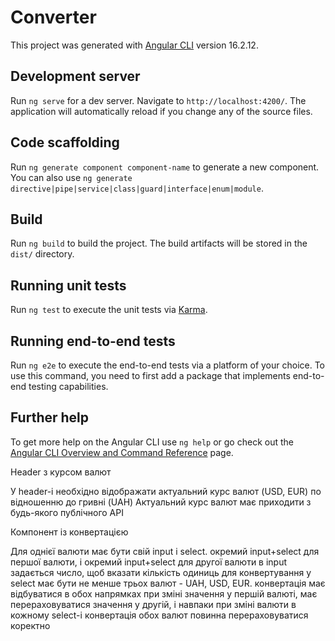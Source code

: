 # Converter

This project was generated with [Angular CLI](https://github.com/angular/angular-cli) version 16.2.12.

## Development server

Run `ng serve` for a dev server. Navigate to `http://localhost:4200/`. The application will automatically reload if you change any of the source files.

## Code scaffolding

Run `ng generate component component-name` to generate a new component. You can also use `ng generate directive|pipe|service|class|guard|interface|enum|module`.

## Build

Run `ng build` to build the project. The build artifacts will be stored in the `dist/` directory.

## Running unit tests

Run `ng test` to execute the unit tests via [Karma](https://karma-runner.github.io).

## Running end-to-end tests

Run `ng e2e` to execute the end-to-end tests via a platform of your choice. To use this command, you need to first add a package that implements end-to-end testing capabilities.

## Further help

To get more help on the Angular CLI use `ng help` or go check out the [Angular CLI Overview and Command Reference](https://angular.io/cli) page.

Header з курсом валют

У header-і необхідно відображати актуальний курс валют (USD, EUR) по відношенню до гривні (UAH)
Актуальний курс валют має приходити з будь-якого публічного API

Компонент із конвертацією

Для однієї валюти має бути свій input і select.
окремий input+select для першої валюти, і окремий input+select для другої валюти
в input задається число, щоб вказати кількість одиниць для конвертування
у select має бути не менше трьох валют - UAH, USD, EUR.
конвертація має відбуватися в обох напрямках
при зміні значення у першій валюті, має перераховуватися значення у другій, і навпаки
при зміні валюти в кожному select-і конвертація обох валют повинна перераховуватися коректно
